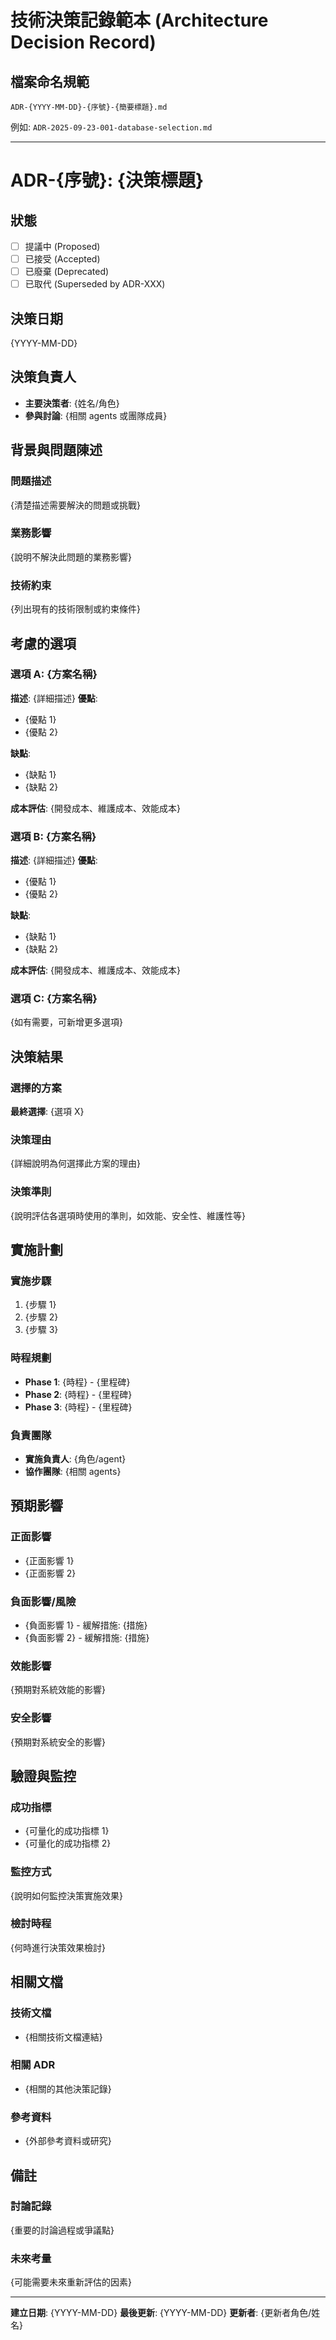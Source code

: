 # 技術決策記錄範本 (Architecture Decision Record)

## 檔案命名規範
`ADR-{YYYY-MM-DD}-{序號}-{簡要標題}.md`

例如: `ADR-2025-09-23-001-database-selection.md`

---

# ADR-{序號}: {決策標題}

## 狀態
- [ ] 提議中 (Proposed)
- [ ] 已接受 (Accepted)
- [ ] 已廢棄 (Deprecated)
- [ ] 已取代 (Superseded by ADR-XXX)

## 決策日期
{YYYY-MM-DD}

## 決策負責人
- **主要決策者**: {姓名/角色}
- **參與討論**: {相關 agents 或團隊成員}

## 背景與問題陳述

### 問題描述
{清楚描述需要解決的問題或挑戰}

### 業務影響
{說明不解決此問題的業務影響}

### 技術約束
{列出現有的技術限制或約束條件}

## 考慮的選項

### 選項 A: {方案名稱}
**描述**: {詳細描述}
**優點**:
- {優點 1}
- {優點 2}

**缺點**:
- {缺點 1}
- {缺點 2}

**成本評估**: {開發成本、維護成本、效能成本}

### 選項 B: {方案名稱}
**描述**: {詳細描述}
**優點**:
- {優點 1}
- {優點 2}

**缺點**:
- {缺點 1}
- {缺點 2}

**成本評估**: {開發成本、維護成本、效能成本}

### 選項 C: {方案名稱}
{如有需要，可新增更多選項}

## 決策結果

### 選擇的方案
**最終選擇**: {選項 X}

### 決策理由
{詳細說明為何選擇此方案的理由}

### 決策準則
{說明評估各選項時使用的準則，如效能、安全性、維護性等}

## 實施計劃

### 實施步驟
1. {步驟 1}
2. {步驟 2}
3. {步驟 3}

### 時程規劃
- **Phase 1**: {時程} - {里程碑}
- **Phase 2**: {時程} - {里程碑}
- **Phase 3**: {時程} - {里程碑}

### 負責團隊
- **實施負責人**: {角色/agent}
- **協作團隊**: {相關 agents}

## 預期影響

### 正面影響
- {正面影響 1}
- {正面影響 2}

### 負面影響/風險
- {負面影響 1} - 緩解措施: {措施}
- {負面影響 2} - 緩解措施: {措施}

### 效能影響
{預期對系統效能的影響}

### 安全影響
{預期對系統安全的影響}

## 驗證與監控

### 成功指標
- {可量化的成功指標 1}
- {可量化的成功指標 2}

### 監控方式
{說明如何監控決策實施效果}

### 檢討時程
{何時進行決策效果檢討}

## 相關文檔

### 技術文檔
- {相關技術文檔連結}

### 相關 ADR
- {相關的其他決策記錄}

### 參考資料
- {外部參考資料或研究}

## 備註

### 討論記錄
{重要的討論過程或爭議點}

### 未來考量
{可能需要未來重新評估的因素}

---

**建立日期**: {YYYY-MM-DD}
**最後更新**: {YYYY-MM-DD}
**更新者**: {更新者角色/姓名}